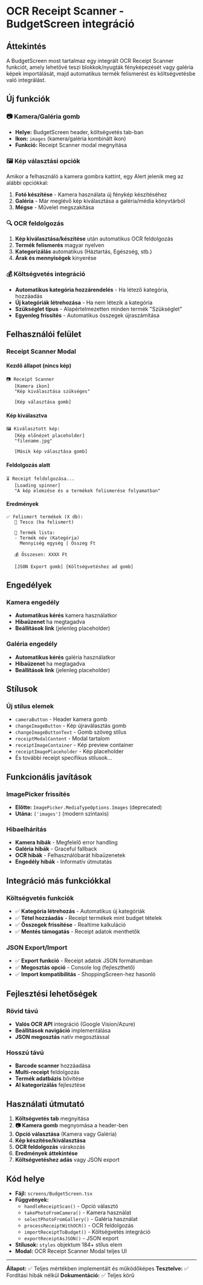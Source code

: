 # OCR Receipt Scanner - BudgetScreen integráció

## Áttekintés

A BudgetScreen most tartalmaz egy integrált OCR Receipt Scanner funkciót, amely lehetővé teszi blokkok/nyugták fényképezését vagy galéria képek importálását, majd automatikus termék felismerést és költségvetésbe való integrálást.

## Új funkciók

### 📷 Kamera/Galéria gomb

- **Helye:** BudgetScreen header, költségvetés tab-ban
- **Ikon:** `images` (kamera/galéria kombinált ikon)
- **Funkció:** Receipt Scanner modal megnyitása

### 🖼️ Kép választási opciók

Amikor a felhasználó a kamera gombra kattint, egy Alert jelenik meg az alábbi opciókkal:

1. **Fotó készítése** - Kamera használata új fénykép készítéséhez
2. **Galéria** - Már meglévő kép kiválasztása a galéria/média könyvtárból
3. **Mégse** - Művelet megszakítása

### 🔍 OCR feldolgozás

1. **Kép kiválasztása/készítése** után automatikus OCR feldolgozás
2. **Termék felismerés** magyar nyelven
3. **Kategorizálás** automatikus (Háztartás, Egészség, stb.)
4. **Árak és mennyiségek** kinyerése

### 💰 Költségvetés integráció

- **Automatikus kategória hozzárendelés** - Ha létező kategória, hozzáadás
- **Új kategóriák létrehozása** - Ha nem létezik a kategória
- **Szükséglet típus** - Alapértelmezetten minden termék "Szükséglet"
- **Egyenleg frissítés** - Automatikus összegek újraszámítása

## Felhasználói felület

### Receipt Scanner Modal

#### Kezdő állapot (nincs kép)
```
📷 Receipt Scanner
   [Kamera ikon]
   "Kép kiválasztása szükséges"
   
   [Kép választása gomb]
```

#### Kép kiválasztva
```
🖼️ Kiválasztott kép:
   [Kép előnézet placeholder]
   "filename.jpg"
   
   [Másik kép választása gomb]
```

#### Feldolgozás alatt
```
⏳ Receipt feldolgozása...
   [Loading spinner]
   "A kép elemzése és a termékek felismerése folyamatban"
```

#### Eredmények
```
✅ Felismert termékek (X db):
   🏪 Tesco (ha felismert)
   
   📝 Termék lista:
   - Termék név (Kategória)
     Mennyiség egység | Összeg Ft
   
   💰 Összesen: XXXX Ft
   
   [JSON Export gomb] [Költségvetéshez ad gomb]
```

## Engedélyek

### Kamera engedély
- **Automatikus kérés** kamera használatkor
- **Hibaüzenet** ha megtagadva
- **Beállítások link** (jelenleg placeholder)

### Galéria engedély
- **Automatikus kérés** galéria használatkor
- **Hibaüzenet** ha megtagadva
- **Beállítások link** (jelenleg placeholder)

## Stílusok

### Új stílus elemek
- `cameraButton` - Header kamera gomb
- `changeImageButton` - Kép újraválasztás gomb
- `changeImageButtonText` - Gomb szöveg stílus
- `receiptModalContent` - Modal tartalom
- `receiptImageContainer` - Kép preview container
- `receiptImagePlaceholder` - Kép placeholder
- És további receipt specifikus stílusok...

## Funkcionális javítások

### ImagePicker frissítés
- **Előtte:** `ImagePicker.MediaTypeOptions.Images` (deprecated)
- **Utána:** `['images']` (modern szintaxis)

### Hibaelhárítás
- **Kamera hibák** - Megfelelő error handling
- **Galéria hibák** - Graceful fallback
- **OCR hibák** - Felhasználóbarát hibaüzenetek
- **Engedély hibák** - Informatív útmutatás

## Integráció más funkciókkal

### Költségvetés funkciók
- ✅ **Kategória létrehozás** - Automatikus új kategóriák
- ✅ **Tétel hozzáadás** - Receipt termékek mint budget tételek
- ✅ **Összegek frissítése** - Realtime kalkuláció
- ✅ **Mentés támogatás** - Receipt adatok menthetők

### JSON Export/Import
- ✅ **Export funkció** - Receipt adatok JSON formátumban
- ✅ **Megosztás opció** - Console log (fejleszthető)
- ✅ **Import kompatibilitás** - ShoppingScreen-hez hasonló

## Fejlesztési lehetőségek

### Rövid távú
- **Valós OCR API** integráció (Google Vision/Azure)
- **Beállítások navigáció** implementálása
- **JSON megosztás** natív megosztással

### Hosszú távú
- **Barcode scanner** hozzáadása
- **Multi-receipt** feldolgozás
- **Termék adatbázis** bővítése
- **AI kategorizálás** fejlesztése

## Használati útmutató

1. **Költségvetés tab** megnyitása
2. **📷 Kamera gomb** megnyomása a header-ben
3. **Opció választása** (Kamera vagy Galéria)
4. **Kép készítése/kiválasztása**
5. **OCR feldolgozás** várakozás
6. **Eredmények áttekintése**
7. **Költségvetéshez adás** vagy JSON export

## Kód helye

- **Fájl:** `screens/BudgetScreen.tsx`
- **Függvények:** 
  - `handleReceiptScan()` - Opció választó
  - `takePhotoFromCamera()` - Kamera használat
  - `selectPhotoFromGallery()` - Galéria használat
  - `processReceiptWithOCR()` - OCR feldolgozás
  - `importReceiptToBudget()` - Költségvetés integráció
  - `exportReceiptAsJSON()` - JSON export
- **Stílusok:** `styles` objektum 184+ stílus elem
- **Modal:** OCR Receipt Scanner Modal teljes UI

---

**Állapot:** ✅ Teljes mértékben implementált és működőképes
**Tesztelve:** ✅ Fordítási hibák nélkül
**Dokumentáció:** ✅ Teljes körű
